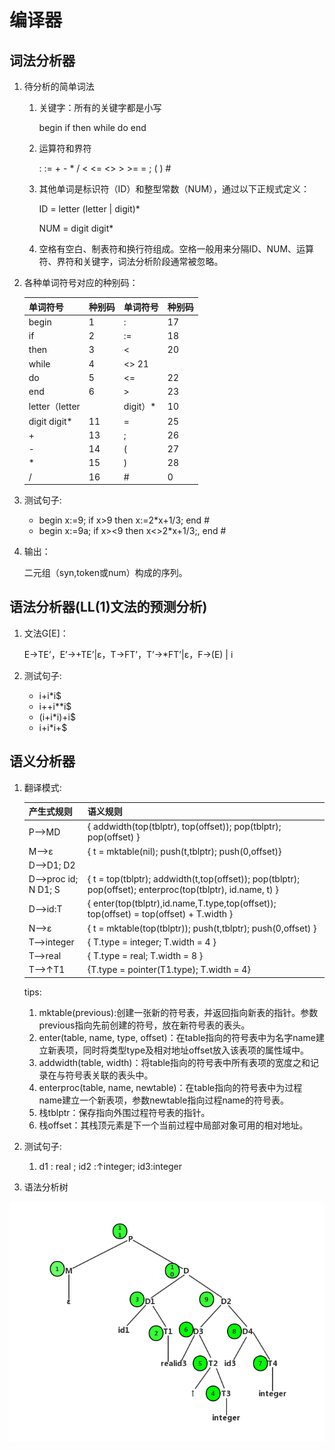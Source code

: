 # 编译器

## 词法分析器
1. 待分析的简单词法
	1. 关键字：所有的关键字都是小写
        
        begin  if  then  while  do  end
    2. 运算符和界符
    
        :  :=  +  -  *  /  <  <=  <>  >  >=  =  ;  (  )  #
    3. 其他单词是标识符（ID）和整型常数（NUM），通过以下正规式定义：
    
    	ID = letter (letter | digit)*
    	
       NUM = digit digit*
    4. 空格有空白、制表符和换行符组成。空格一般用来分隔ID、NUM、运算符、界符和关键字，词法分析阶段通常被忽略。

2. 各种单词符号对应的种别码：

    单词符号 | 种别码 | 单词符号 | 种别码
    --- | --- | --- | ---
    begin | 1 | : | 17
    if | 2 | := | 18
    then | 3 | < | 20
    while | 4 | <>  21
    do | 5 | <= | 22
    end | 6 | > | 23
    letter（letter||digit）* | 10 | >= | 24
    digit digit* | 11 | = | 25
    \+ | 13 | ; | 26
    \- | 14 | ( | 27
    \* | 15 | ) | 28
    / | 16 | # | 0

3. 测试句子:

    - begin x:=9; if x>9 then x:=2*x+1/3; end #
    - begin x:=9a; if x><9 then x<>2*x+1/3;, end #

4. 输出：
    
    二元组（syn,token或num）构成的序列。

## 语法分析器(LL(1)文法的预测分析)

1. 文法G[E]：

    E→TE’，E’→+TE’|ε，T→FT’，T’→*FT’|ε，F→(E) | i

2. 测试句子:

    - i+i*i$
    - i++i**i$
    - (i+i*i)+i$
    - i+i*i+$

## 语义分析器

1. 翻译模式:

    产生式规则 | 语义规则
    --- | ---
    P—>MD|{ addwidth(top(tblptr), top(offset)); pop(tblptr); pop(offset) }
    M—>ε | { t = mktable(nil); push(t,tblptr); push(0,offset)}
    D—>D1; D2 | 
    D—>proc id; N D1; S | { t = top(tblptr); addwidth(t,top(offset)); pop(tblptr); pop(offset); enterproc(top(tblptr), id.name, t) }
    D—>id:T | { enter(top(tblptr),id.name,T.type,top(offset)); top(offset) = top(offset) + T.width }
    N—>ε | { t = mktable(top(tblptr)); push(t,tblptr); push(0,offset) }
    T—>integer | { T.type = integer; T.width = 4 }
    T—>real | { T.type = real; T.width = 8 }
    T—>↑T1 | {T.type = pointer(T1.type); T.width = 4}

    tips:
    1. mktable(previous):创建一张新的符号表，并返回指向新表的指针。参数previous指向先前创建的符号，放在新符号表的表头。
    2. enter(table, name, type, offset)：在table指向的符号表中为名字name建立新表项，同时将类型type及相对地址offset放入该表项的属性域中。
    3. addwidth(table, width)：将table指向的符号表中所有表项的宽度之和记录在与符号表关联的表头中。
    4. enterproc(table, name, newtable)：在table指向的符号表中为过程name建立一个新表项，参数newtable指向过程name的符号表。
    5. 栈tblptr：保存指向外围过程符号表的指针。
    6. 栈offset：其栈顶元素是下一个当前过程中局部对象可用的相对地址。

2. 测试句子:
   1. d1 : real ; id2 :↑integer; id3:integer

3. 语法分析树

![语法分析树](syntax-analysis-tree.png)